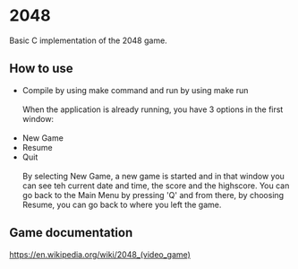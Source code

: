 # 2048
Basic C implementation of the 2048 game. <br>
## How to use
- Compile by using make command and run by using make run <br> <br>
When the application is already running, you have 3 options in the first window:<br><br>
- New Game <br>
- Resume <br>
- Quit <br><br>
By selecting New Game, a new game is started and in that window you can see teh current date and time, the score and the highscore.
You can go back to the Main Menu by pressing 'Q' and from there, by choosing Resume, you can go back to where you left the game.<br>
## Game documentation
https://en.wikipedia.org/wiki/2048_(video_game)
